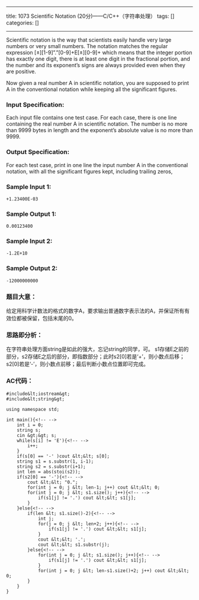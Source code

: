 
--- 
title:  1073 Scientific Notation (20分)——C/C++（字符串处理） 
tags: []
categories: [] 

---
Scientific notation is the way that scientists easily handle very large numbers or very small numbers. The notation matches the regular expression [±][1-9]”.”[0-9]+E[±][0-9]+ which means that the integer portion has exactly one digit, there is at least one digit in the fractional portion, and the number and its exponent’s signs are always provided even when they are positive.

Now given a real number A in scientific notation, you are supposed to print A in the conventional notation while keeping all the significant figures.

### Input Specification:

Each input file contains one test case. For each case, there is one line containing the real number A in scientific notation. The number is no more than 9999 bytes in length and the exponent’s absolute value is no more than 9999.

### Output Specification:

For each test case, print in one line the input number A in the conventional notation, with all the significant figures kept, including trailing zeros,

### Sample Input 1:

```
+1.23400E-03

```

### Sample Output 1:

```
0.00123400

```

### Sample Input 2:

```
-1.2E+10

```

### Sample Output 2:

```
-12000000000

```

### 题目大意：

给定用科学计数法的格式的数字A，要求输出普通数字表示法的A，并保证所有有效位都被保留，包括末尾的0。

### 思路即分析：

在字符串处理方面string是如此的强大，忘记string的同学，可。 s1存储E之前的部分，s2存储E之后的部分，即指数部分；此时s2[0]若是‘+’，则小数点后移；s2[0]若是‘-’，则小数点前移；最后判断小数点位置即可完成。

### AC代码：

```
#include&lt;iostream&gt;
#include&lt;string&gt;

using namespace std;

int main(){<!-- -->
	int i = 0;
	string s;
	cin &gt;&gt; s;
	while(s[i] != 'E'){<!-- -->
		i++;
	}
	if(s[0] == '-' )cout &lt;&lt; s[0];
	string s1 = s.substr(1, i-1);
	string s2 = s.substr(i+1);
	int len = abs(stoi(s2));
	if(s2[0] == '-'){<!-- -->
		cout &lt;&lt; "0.";
		for(int j = 0; j &lt; len-1; j++) cout &lt;&lt; 0;
		for(int j = 0; j &lt; s1.size(); j++){<!-- -->
			if(s1[j] != '.') cout &lt;&lt; s1[j];
		}
	}else{<!-- -->
		if(len &lt; s1.size()-2){<!-- -->
			int j;
			for(j = 0; j &lt; len+2; j++){<!-- -->
				if(s1[j] != '.') cout &lt;&lt; s1[j];
			}
			cout &lt;&lt; '.';
			cout &lt;&lt; s1.substr(j);
		}else{<!-- -->
			for(int j = 0; j &lt; s1.size(); j++){<!-- -->
				if(s1[j] != '.') cout &lt;&lt; s1[j];
			}
			for(int j = 0; j &lt; len-s1.size()+2; j++) cout &lt;&lt; 0;
		}
	}
} 

```
